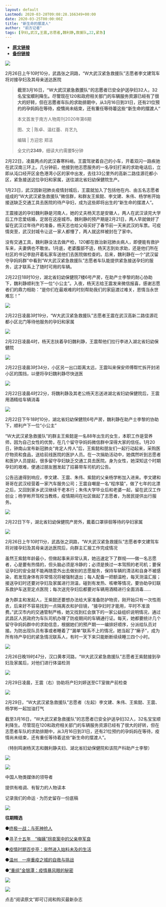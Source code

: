 ```yaml
---
layout: default
Lastmod: 2020-03-28T09:08:28.166349+00:00
date: 2020-03-25T00:00:00Z
title: "新生命的摆渡人"
author: "前方记者"
tags: [孕妇,武汉,王震,志愿者,魏利静,救援队,22,紧急]
---
```


* [**原文链接**](https://mp.weixin.qq.com/s/og0R_WpPH631hp_6q4FftA)
* [**备份链接**](https://archive.li/wip/wkOlU)


  

![](/images/post/f636d5303f0b6162a829bf1995b6537e.jpg)

2月26日上午10时10分，武昌张之洞路，“W大武汉紧急救援队”志愿者李文建驾车将对接孕妇及其母亲送达医院

> **截至3月16日，“W大武汉紧急救援队”的志愿者已安全护送孕妇32人，32名宝宝顺利降生。尽管现在120和政府相关部门的车辆服务资源已经有了很大的好转，但在志愿者车队的求助排期中，从3月16日到31日，还有21位预约的孕妈妈在等待，疫情尚未结束，还有重任等待着这些“新生命的摆渡人”**
> 
> 本文首发于南方人物周刊2020年第6期
> 
> 图、文 | 陈卓、温红蕾、肖艺九
> 
> 编辑 | 方迎忠 郑洁
> 
> 全文约**2349**，细读大约需要**5**分钟

2月22日，凌晨两点的武汉春寒料峭。王震驾驶着自己的小车，开着双闪一路疾驰在武汉南三环上。几分钟前，他接到他志愿服务的一名孕妇打来的求助电话后，立即从沌口经开区金色港湾小区的家中出发，去往33公里外的高新二路佳源花都小区，紧急接送这位孕妇和家属，送往湖北省妇幼保健院生产。

1月23日，武汉因新冠肺炎疫情封城后，王震就加入了包括他在内、由五名志愿者组成的“W大武汉紧急救援队”微信群，和群友王紫懿、李文建、朱伟、杨学彬开始接送缺乏交通工具去医院的待产孕妇，成为这些即将出生的“新生命的摆渡人”。

王震接送的孕妇魏利静是河南人，她的丈夫杨天志是安徽人，两人在武汉读完大学后工作恋爱结婚，定居在这座城市。魏利静的预产期是2月21日，两人早就做好了留在武汉过年待产的准备，杨天志也给父母买好了春节前一天来武汉的车票。可疫情突至，武汉封城令让这一家人都懵了，两人就这样被封在了家中。

没有交通工具，魏利静没法去做产检，120都在救治新冠肺炎病人，即便能有救护车来，夫妻俩也不敢坐。1月底，老婆腹部不适，杨天志到处求助，还是他们所在社区的书记李励开着私家车送他们去医院做检查的。后来，魏利静在一个“武汉留守孕妈妈群”中看到“W大武汉紧急救援队”志愿者车队能提供紧急接送孕妇的服务，这才联系上了随时可用的车辆。

2月22日18时10分，湖北省妇幼保健院7楼6号产房，在助产士李黎的耐心协助下，魏利静顺利生下一位“小公主”。入夜，杨天志给王震发来微信报喜，感谢志愿者们的鼎力相助：“是你们在最艰难的时刻帮助我们的家庭渡过难关，恩情当永世难忘！”

![](/images/post/caad964fe4407428cf59d8ef3f0b3ad9.jpg)

2月22日凌晨3时19分，“W大武汉紧急救援队”志愿者王震在武汉高新二路佳源花都小区北门等待他服务的孕妇和家属

![](/images/post/6d5f881e0c986364fe20ea97d9bf340a.jpg)

2月22日凌晨4时，杨天志扶着孕妇魏利静，王震帮他们拉行李进入湖北省妇幼保健院

![](/images/post/7a56156718f636947421ba5e2490a499.jpg)

2月22日凌晨3时34分，小区另一出口距离太远，王震叫来保安师傅帮忙拆开封闭小区的围挡，以便将孕妇魏利静尽快送医

![](/images/post/b8ec8295509f87691017c7e623aa0935.jpg)

2月22日凌晨4时22分，将魏利静及其老公杨天志送进湖北省妇幼保健院后，王震用酒精给车辆消毒

![](/images/post/bf8b321180cdb22588e305d6cec8317e.jpg)

2月22日下午18时10分，湖北省妇幼保健院6号产房，魏利静在助产士李黎的协助下，顺利产下一位“小公主”

“W大武汉紧急救援队”的群主王紫懿是一名88年出生的女生，本职工作是营养师，因为自己女性的优势，在几个留守孕妈妈微信群中深得大家的信任。1月20日，钟南山宣布新冠肺炎“肯定人传人”后，王紫懿和朋友们一起行动起来，采购医疗物资和食品，送给前线医院的医护人员。在一次捐助活动中，她偶然听到志愿者和医护人员提起，很多留守孕妇缺乏交通工具去医院。身为女性，她深知这个时期孕妇的艰难，便通过朋友圈发起了招募带车司机的公告。

公告迅速得到响应，李文建、王震、朱伟、紫懿的父亲杨学彬加入进来。李文建和哥哥在武汉经营着一家汽车服务公司；王震自嘲是一名“程序猿”，做了七年的北漂之后，又回到家乡武汉继续干老本行；朱伟大学毕业后和老婆一起，留在武汉工作创业；杨学彬开驾校当教练，疫情期间在社区做起了志愿者，为居民提供出行服务。

![](/images/post/9e714155adf454d94e5ad25ff046fe3a.jpg)

2月22日下午，湖北省妇幼保健院产房外，戴着口罩徘徊等待的孕妇家属

![](/images/post/97865b2420cf7990b2a2580f0a536c3d.jpg)

2月26日上午10时11分，武昌张之洞路，“W大武汉紧急救援队”志愿者李文建驾车将对接孕妇及其母亲送达医院后，向群主汇报工作完成情况

虽然王紫懿年龄最小，但做起事来非常认真，她迅速定下了群规——做一名志愿者，心是要有热情的，但头脑必须是冷静的；必须是换过一本驾照的老司机；要保证孕妇的安全就不能再随意外出去做别的志愿服务，保持车辆的清洁和自身不被感染，若发现身体有异常情况将被强制退出；每人配备一把额温枪，每天测温汇报；接送孕妇时还要对孕妇及家属进行测温，碰到有发热、咳嗽等情况，要协助孕妇联系救护车送至定点医院；每次送完孕妇后都要对车辆用酒精进行全面消毒……

身为群主和发起人，王紫懿还要想办法给大家准备防护物资，刚开始只有一次性雨衣，后来好不容易找到一点隔离衣和护目镜，“接孕妇时才能用，平时不准浪费。”武汉市内的交通管制严格，她又找到红会旗下的一家公益组织说明情况，通过武昌区人民政府为车队司机办理了防疫期间的车辆通行证。每天，她都要统计几个留守孕妈妈群中的求助信息，根据她们的预产期一一编排好顺序，分派给队员对接。为防出现队员有事或者睡着了“漏单”联系不上的情况，她当起了“癞子”，成为所有待产孕妇的紧急情况联系人，有时一天下来只能断断续续睡三四个小时。

![](/images/post/ce1060c6bf14eb728e73abf263575212.jpg)

2月26日晚19时47分，汉口黄孝河路，“W大武汉紧急救援队”志愿者王紫懿接到孕妇及家属后，对他们进行体温检测

![](/images/post/72f83c69e3224572c0f93d10c0e9ed1a.jpg)

2月29日凌晨，王震（右）协助将产妇刘婷送至CT室做产前检查

![](/images/post/700ac5f750162ee265de447ee3d4d4ca.jpg)

2月29日，“W大武汉紧急救援队”志愿者（左起）李文建、朱伟、王紫懿、王震、杨学彬一起加油打气

截至3月16日，“W大武汉紧急救援队”的志愿者已安全护送孕妇32人，32名宝宝顺利降生。尽管现在120和政府相关部门的车辆服务资源已经有了很大的好转，但在志愿者车队的求助排期中，从3月16日到31日，还有21位预约的孕妈妈在等待，疫情尚未结束，还有重任等待着这些“新生命的摆渡人”。

（特别鸣谢杨天志和魏利静夫妇、湖北省妇幼保健院和该院产科助产士李黎）

![](/images/post/653e268ce1264b2c2bbdbddfabd945e9.jpg)

![](/images/post/b460bb0258409ff103426913cfa452c2.jpg)  

中国人物类媒体的领导者  

提供有格调、有智力的人物读本

记录我们的命运 **·** 为历史留存一份底稿

![](/images/post/14428a900358741e2687b3b338f0b44a.jpg)

**往期精选**

●[终极一战：与死神抢人](http://mp.weixin.qq.com/s?__biz=MTY0MzI5NDcwMQ==&mid=2651214533&idx=1&sn=06fa7fd6e6a90089498ae865c246a736&chksm=523faa476548235184ccde3cdbde8bd521274a0e6caf552d9c51990954295281aa9dcaa7721a&scene=21#wechat_redirect)

●[寻子十五年　“梅姨”拐卖案中的父亲申军良](http://mp.weixin.qq.com/s?__biz=MTY0MzI5NDcwMQ==&mid=2651214485&idx=1&sn=34af4bea7deca38a54a468d8fe019a98&chksm=523faa17654823014930eb4ee5c759010b5f549ec24dc14fc8bfc2ababb423f27dcff3270fb0&scene=21#wechat_redirect)

●[疫情时期百步亭：突然进入始料未及的生活](http://mp.weixin.qq.com/s?__biz=MTY0MzI5NDcwMQ==&mid=2651214117&idx=1&sn=fdab999acae40d248b1ab42d1225163e&chksm=523fa9a7654820b19e3cf03f235afec086a7a5c3a27913ab755db79d0353d8422ee3fd762d7e&scene=21#wechat_redirect)

●[温州　一座重疫之城的自救与挑战](http://mp.weixin.qq.com/s?__biz=MTY0MzI5NDcwMQ==&mid=2651214358&idx=1&sn=11c65a9414d4bdc28dd56b3b2078ee35&chksm=523faa9465482382c9160d5e223bd9bfd94a1a697a8a8c699ed4f35f9b78c492a844fffb46dc&scene=21#wechat_redirect)

●[“重组”金银潭：疫情暴风眼的秘密](http://mp.weixin.qq.com/s?__biz=MTY0MzI5NDcwMQ==&mid=2651214237&idx=1&sn=1eb83f2d0462fe604f815428b8411ca9&chksm=523fa91f65482009d1f11f11549ca4b6ec343a6a6e97202af08e917e4c891c9d4e309b2ac992&scene=21#wechat_redirect)

![](/images/post/c3e41a8a3384ad4b3597484430ad912e.jpg)

![](/images/post/157f1d17645bf851100752abc3f35b6a.jpg)

点击“阅读原文”即可订阅和购买最新杂志

